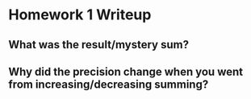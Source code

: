 <!--This is a comment-->
<!--Write the answers to step 5 in this file.-->
# Homework 1 Writeup

## What was the result/mystery sum?

## Why did the precision change when you went from increasing/decreasing summing?
